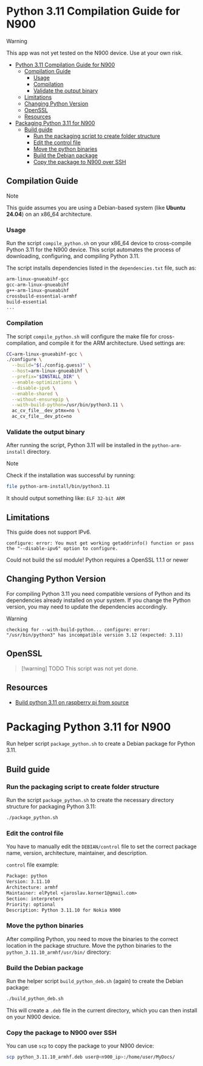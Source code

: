 # Python 3.11 Compilation Guide for N900

> [!warning]
> This app was not yet tested on the N900 device. Use at your own risk.

- [Python 3.11 Compilation Guide for N900](#python-311-compilation-guide-for-n900)
  - [Compilation Guide](#compilation-guide)
    - [Usage](#usage)
    - [Compilation](#compilation)
    - [Validate the output binary](#validate-the-output-binary)
  - [Limitations](#limitations)
  - [Changing Python Version](#changing-python-version)
  - [OpenSSL](#openssl)
  - [Resources](#resources)
- [Packaging Python 3.11 for N900](#packaging-python-311-for-n900)
  - [Build guide](#build-guide)
    - [Run the packaging script to create folder structure](#run-the-packaging-script-to-create-folder-structure)
    - [Edit the control file](#edit-the-control-file)
    - [Move the python binaries](#move-the-python-binaries)
    - [Build the Debian package](#build-the-debian-package)
    - [Copy the package to N900 over SSH](#copy-the-package-to-n900-over-ssh)

## Compilation Guide

> [!note]
> This guide assumes you are using a Debian-based system (like **Ubuntu 24.04**) on an x86_64 architecture.

### Usage
Run the script `compile_python.sh` on your x86_64 device to cross-compile Python 3.11 for the N900 device. 
This script automates the process of downloading, configuring, and compiling Python 3.11.

The script installs dependencies listed in the `dependencies.txt` file, such as:
```txt
arm-linux-gnueabihf-gcc
gcc-arm-linux-gnueabihf 
g++-arm-linux-gnueabihf
crossbuild-essential-armhf
build-essential
...
```

### Compilation

The script `compile_python.sh` will configure the make file for cross-compilation, and compile it for the ARM architecture. Used settings are:
```bash
CC=arm-linux-gnueabihf-gcc \
./configure \
  --build="$(./config.guess)" \
  --host=arm-linux-gnueabihf \
  --prefix="$INSTALL_DIR" \
  --enable-optimizations \
  --disable-ipv6 \
  --enable-shared \
  --without-ensurepip \
  --with-build-python=/usr/bin/python3.11 \
  ac_cv_file__dev_ptmx=no \
  ac_cv_file__dev_ptc=no
```

### Validate the output binary
After running the script, Python 3.11 will be installed in the `python-arm-install` directory. 

> [!note] 
> Check if the installation was successful by running:

```bash
file python-arm-install/bin/python3.11
```

It should output something like: `ELF 32-bit ARM`

## Limitations

This guide does not support IPv6.
```
configure: error: You must get working getaddrinfo() function or pass the "--disable-ipv6" option to configure.
```


Could not build the ssl module!
Python requires a OpenSSL 1.1.1 or newer

## Changing Python Version

For compiling Python 3.11 you need compatible versions of Python and its dependencies already installed on your system. If you change the Python version, you may need to update the dependencies accordingly.

> [!warning]
> ```
>checking for --with-build-python... configure: error: "/usr/bin/python3" has incompatible version 3.12 (expected: 3.11)
> ```

## OpenSSL

> [!warning] TODO
> This script was not yet done.

## Resources
- [Build python 3.11 on raspberry pi from source](https://cloasdata.de/?p=352)

# Packaging Python 3.11 for N900

Run helper script `package_python.sh` to create a Debian package for Python 3.11. 

## Build guide
### Run the packaging script to create folder structure
Run the script `package_python.sh` to create the necessary directory structure for packaging Python 3.11:
```bash
./package_python.sh
```

### Edit the control file
You have to manually edit the `DEBIAN/control` file to set the correct package name, version, architecture, maintainer, and description.

`control` file example:
```txt
Package: python
Version: 3.11.10
Architecture: armhf
Maintainer: elPytel <jaroslav.korner1@gmail.com>
Section: interpreters
Priority: optional
Description: Python 3.11.10 for Nokia N900

```

### Move the python binaries
After compiling Python, you need to move the binaries to the correct location in the package structure.
Move the python binaries to the `python_3.11.10_armhf/usr/bin/` directory:

### Build the Debian package
Run the helper script `build_python_deb.sh` (again) to create the Debian package:
```bash
./build_python_deb.sh
```

This will create a `.deb` file in the current directory, which you can then install on your N900 device.

### Copy the package to N900 over SSH
You can use `scp` to copy the package to your N900 device:
```bash
scp python_3.11.10_armhf.deb user@<n900_ip>:/home/user/MyDocs/
```
